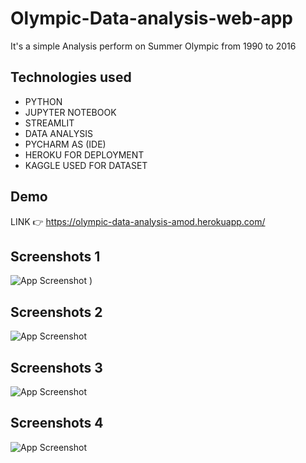 
# Olympic-Data-analysis-web-app

It's a simple Analysis perform on Summer Olympic from 1990 to 2016

## Technologies used
- PYTHON 
- JUPYTER NOTEBOOK
- STREAMLIT
- DATA ANALYSIS
- PYCHARM AS (IDE)
- HEROKU FOR DEPLOYMENT
- KAGGLE USED FOR DATASET
## Demo
LINK 👉
https://olympic-data-analysis-amod.herokuapp.com/

## Screenshots 1

![App Screenshot](https://user-images.githubusercontent.com/52829708/218245982-1ef4e15e-d39b-48ff-9cbc-8cef5aa77600.png)
)
## Screenshots 2

![App Screenshot](https://imgbox.io/ib/jLdA6UjGOm)
## Screenshots 3

![App Screenshot](https://imgbox.io/ib/w5BJwL35pb)
## Screenshots 4

![App Screenshot](https://imgbox.io/ib/aZFldKC6OA)
